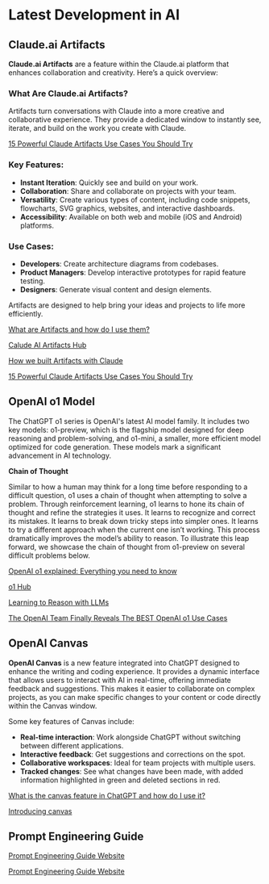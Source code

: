 # Latest Development in AI

## Claude.ai Artifacts

**Claude.ai Artifacts** are a feature within the Claude.ai platform that enhances collaboration and creativity. Here’s a quick overview:

### What Are Claude.ai Artifacts?

Artifacts turn conversations with Claude into a more creative and collaborative experience. They provide a dedicated window to instantly see, iterate, and build on the work you create with Claude.

[15 Powerful Claude Artifacts Use Cases You Should Try](https://www.youtube.com/watch?v=UA2W4xTqQzs)

### Key Features:
- **Instant Iteration**: Quickly see and build on your work.
- **Collaboration**: Share and collaborate on projects with your team.
- **Versatility**: Create various types of content, including code snippets, flowcharts, SVG graphics, websites, and interactive dashboards.
- **Accessibility**: Available on both web and mobile (iOS and Android) platforms.

### Use Cases:
- **Developers**: Create architecture diagrams from codebases.
- **Product Managers**: Develop interactive prototypes for rapid feature testing.
- **Designers**: Generate visual content and design elements.

Artifacts are designed to help bring your ideas and projects to life more efficiently. 


[What are Artifacts and how do I use them?](https://support.anthropic.com/en/articles/9487310-what-are-artifacts-and-how-do-i-use-them)


[Calude AI Artifacts Hub](https://www.claudeaiartifacts.com/en/)

[How we built Artifacts with Claude](https://www.youtube.com/watch?v=vUdNaAAc4FY)

[15 Powerful Claude Artifacts Use Cases You Should Try](https://www.youtube.com/watch?v=UA2W4xTqQzs)

## OpenAI o1 Model

The ChatGPT o1 series is OpenAI's latest AI model family. It includes two key models: o1-preview, which is the flagship model designed for deep reasoning and problem-solving, and o1-mini, a smaller, more efficient model optimized for code generation. These models mark a significant advancement in AI technology.

**Chain of Thought**

Similar to how a human may think for a long time before responding to a difficult question, o1 uses a chain of thought when attempting to solve a problem. Through reinforcement learning, o1 learns to hone its chain of thought and refine the strategies it uses. It learns to recognize and correct its mistakes. It learns to break down tricky steps into simpler ones. It learns to try a different approach when the current one isn’t working. This process dramatically improves the model’s ability to reason. To illustrate this leap forward, we showcase the chain of thought from o1-preview on several difficult problems below.

[OpenAI o1 explained: Everything you need to know](https://www.techtarget.com/whatis/feature/OpenAI-o1-explained-Everything-you-need-to-know)

[o1 Hub](https://openai.com/o1/)

[Learning to Reason with LLMs](https://openai.com/index/learning-to-reason-with-llms/)

[The OpenAI Team Finally Reveals The BEST OpenAI o1 Use Cases](https://www.youtube.com/watch?v=9cPcwmOZwOo)

## OpenAI Canvas

**OpenAI Canvas** is a new feature integrated into ChatGPT designed to enhance the writing and coding experience. It provides a dynamic interface that allows users to interact with AI in real-time, offering immediate feedback and suggestions. This makes it easier to collaborate on complex projects, as you can make specific changes to your content or code directly within the Canvas window.

Some key features of Canvas include:
- **Real-time interaction**: Work alongside ChatGPT without switching between different applications.
- **Interactive feedback**: Get suggestions and corrections on the spot.
- **Collaborative workspaces**: Ideal for team projects with multiple users.
- **Tracked changes**: See what changes have been made, with added information highlighted in green and deleted sections in red.

[What is the canvas feature in ChatGPT and how do I use it?](https://help.openai.com/en/articles/9930697-what-is-the-canvas-feature-in-chatgpt-and-how-do-i-use-it)

[Introducing canvas](https://openai.com/index/introducing-canvas/)

## Prompt Engineering Guide

[Prompt Engineering Guide Website](https://www.promptingguide.ai/)

[Prompt Engineering Guide Website](https://github.com/dair-ai/Prompt-Engineering-Guide)

